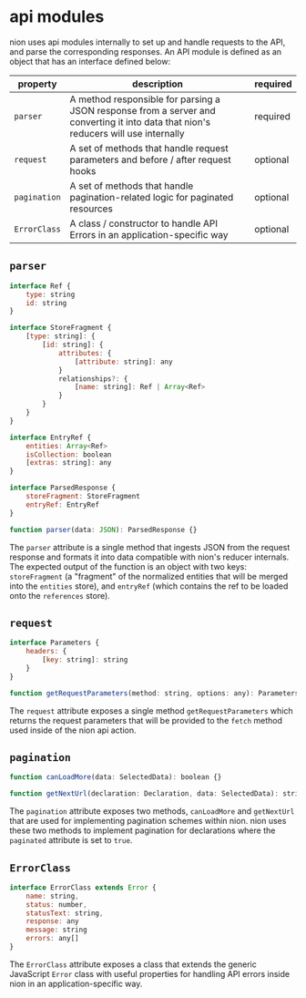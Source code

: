 # api modules
nion uses api modules internally to set up and handle requests to the API, and parse the corresponding responses. An API module is defined as an object that has an interface defined below:

property | description | required
-------- | ----------- | --------
`parser` | A method responsible for parsing a JSON response from a server and converting it into data that nion's reducers will use internally | required
`request` | A set of methods that handle request parameters and before / after request hooks | optional
`pagination` | A set of methods that handle pagination-related logic for paginated resources | optional
`ErrorClass` | A class / constructor to handle API Errors in an application-specific way | optional

## `parser`
```javascript
interface Ref {
    type: string
    id: string
}

interface StoreFragment {
    [type: string]: {
        [id: string]: {
            attributes: {
                [attribute: string]: any
            }
            relationships?: {
                [name: string]: Ref | Array<Ref>
            }
        }
    }
}

interface EntryRef {
    entities: Array<Ref>
    isCollection: boolean
    [extras: string]: any
}

interface ParsedResponse {
    storeFragment: StoreFragment
    entryRef: EntryRef
}

function parser(data: JSON): ParsedResponse {}
```
The `parser` attribute is a single method that ingests JSON from the request response and formats it into data compatible with nion's reducer internals. The expected output of the function is an object with two keys: `storeFragment` (a "fragment" of the normalized entities that will be merged into the `entities` store), and `entryRef` (which contains the ref to be loaded onto the `references` store).  

## `request`

```javascript
interface Parameters {
    headers: {
        [key: string]: string
    }
}

function getRequestParameters(method: string, options: any): Parameters {}
```
The `request` attribute exposes a single method `getRequestParameters` which returns the request parameters that will be provided to the `fetch` method used inside of the nion api action.

## `pagination`
```javascript
function canLoadMore(data: SelectedData): boolean {}

function getNextUrl(declaration: Declaration, data: SelectedData): string {}
```
The `pagination` attribute exposes two methods, `canLoadMore` and `getNextUrl` that are used for implementing pagination schemes within nion. nion uses these two methods to implement pagination for declarations where the `paginated` attribute is set to `true`.

## `ErrorClass`
```javascript
interface ErrorClass extends Error {
    name: string,
    status: number,
    statusText: string,
    response: any
    message: string
    errors: any[]
}
```
The `ErrorClass` attribute exposes a class that extends the generic JavaScript `Error` class with useful properties for handling API errors inside nion in an application-specific way.
